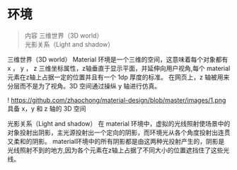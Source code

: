 
# 环境

> 内容
> 三维世界（3D world）	
> 光影关系（Light and shadow）

三维世界（3D world）
Material 环境是一个三维的空间，这意味着每个对象都有 x ， y ， z 三维坐标属性，z轴垂直于显示平面，并延伸向用户视角,每个 material 元素在z轴上占据一定的位置并且有一个 1dp 厚度的标准。
在网页上，z 轴被用来分层而不是为了视角。3D 空间通过操纵 y 轴进行仿真。

! https://github.com/zhaochong/material-design/blob/master/images/1.png
具备 x，y 和 z 轴的 3D 空间


光影关系（Light and shadow）
在 material 环境中，虚拟的光线照射使场景中的对象投射出阴影，主光源投射出一个定向的阴影，而环境光从各个角度投射出连贯又柔和的阴影。
material环境中的所有阴影都是由这两种光投射产生的，阴影是光线照射不到的地方,因为各个元素在z轴上占据了不同大小的位置遮挡住了这些光线。









